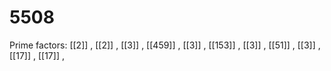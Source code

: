 # 5508

Prime factors: [[2]] , [[2]] , [[3]] , [[459]] , [[3]] , [[153]] , [[3]] , [[51]] , [[3]] , [[17]] , [[17]] , 